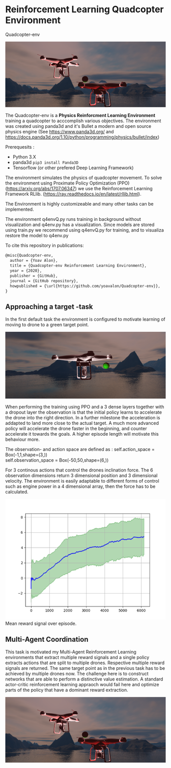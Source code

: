 # Reinforcement Learning Quadcopter Environment 
Quadcopter-env

![Drone](/img/quadImg.png)

The Quadcopter-env is a **Physics Reinforcment Learning Environment** training a quadcopter to acccomplish various objectives. The environment was created using panda3d and it's Bullet a modern and open source physics engine (See https://www.panda3d.org/ and https://docs.panda3d.org/1.10/python/programming/physics/bullet/index)

Prerequesits : 

* Python 3.X
* panda3d `pip3 install Panda3D`
* Tensorflow (or other prefered Deep Learning Framework)
  
The environment simulates the physics of quadcopter movement. 
To solve the environment using Proximate Policy Optimization (PPO) (https://arxiv.org/abs/1707.06347) we use the Reinforcement Learning Framework RLlib. (https://ray.readthedocs.io/en/latest/rllib.html).

The Environment is highly customizeable and many other tasks can be implemented.

The environment q4envQ.py runs training in background without visualization and q4env.py has a visualization. Since models are stored using train.py we recommend using q4envQ.py for training, and to visualiza restore the model to q4env.py

To cite this repository in publications:

    @misc{Quadcopter-env,
      author = {Yoav Alon},
      title = {Quadcopter-env Reinforcement Learning Environment},
      year = {2020},
      publisher = {GitHub},
      journal = {GitHub repository},
      howpublished = {\url{https://github.com/yoavalon/Quadcopter-env}},
    }

## Approaching a target -task
In the first default task the environment is configured to motivate learning of moving to drone to a green target point.

![Drone](/img/singleQuad.png)

When performing the training using PPO and a 3 dense layers together with a dropout layer the observation is that the initial policy learns to accelerate the drone into the right direction. In a further milestone the acceleration is addapted to land more close to the actual target. A much more advanced policy will accelerate the drone faster in the beginning, and counter accelerate it towards the goals. A higher episode length will motivate this behaviour more.

The observation- and action space are defined as : 
        self.action_space = Box(-1,1,shape=(3,))  
        self.observation_space = Box(-50,50,shape=(6,))

For 3 continous actions that control the drones inclination force. The 6 observation dimensions return 3 dimensional position and 3 dimensional velocity. The environment is easily adaptable to different forms of control such as engine power in a 4 dimensional array, then the force has to be calculated. 

![Drone](/img/rews.png)
Mean reward signal over episode. 

## Multi-Agent Coordination
This task is motivated my Multi-Agent Reinforcement Learning environments that extract multiple reward signals and a single policy extracts actions that are split to multiple drones. Respective multiple reward signals are returned. The same target point as in the previous task has to be achieved by multiple drones now. 
The challenge here is to construct networks that are able to perform a distinctive value estimation. A standard actor-critic reinforcement learning appraoch would fail here and optimize parts of the policy that have a dominant reward extraction. 

![Drone](/img/quadImg.png)
